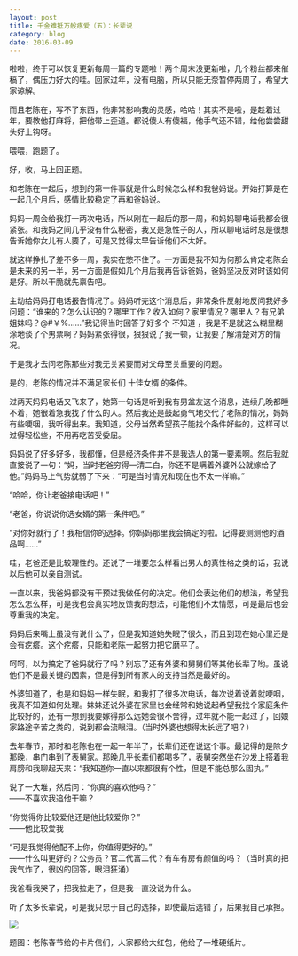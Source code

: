 ```yaml
---
layout: post
title: 千金难抵万般疼爱（五）：长辈说
category: blog
date: 2016-03-09
---
```



啦啦，终于可以恢复更新每周一篇的专题啦！两个周末没更新啦，几个粉丝都来催稿了，偶压力好大的哇。回家过年，没有电脑，所以只能无奈暂停两周了，希望大家谅解。

而且老陈在，写不了东西，他非常影响我的灵感，哈哈！其实不是啦，是趁着过年，要教他打麻将，把他带上歪道。都说傻人有傻福，他手气还不错，给他尝尝甜头好上钩呀。

喂喂，跑题了。

好，收，马上回正题。

和老陈在一起后，想到的第一件事就是什么时候怎么样和我爸妈说。开始打算是在一起几个月后，感情比较稳定了再和爸妈说。

妈妈一周会给我打一两次电话，所以刚在一起后的那一周，和妈妈聊电话我都会很紧张。和我妈之间几乎没有什么秘密，我又是急性子的人，所以聊电话时总是很想告诉她你女儿有人要了，可是又觉得太早告诉他们不太好。

就这样挣扎了差不多一周，我实在憋不住了。一方面是我不知为何那么肯定老陈会是未来的另一半，另一方面是假如几个月后我再告诉爸妈，爸妈坚决反对时该如何是好。所以干脆就先禀告吧。

主动给妈妈打电话报告情况了。妈妈听完这个消息后，非常条件反射地反问我好多问题：“谁来的？怎么认识的？哪里工作？收入如何？家里情况？哪里人？有兄弟姐妹吗？@#￥%……”我记得当时回答了好多个 不知道 ，我是不是就这么糊里糊涂地谈了个男票啊？妈妈紧张得很，狠狠说了我一顿，让我要了解清楚对方的情况。

于是我才去问老陈那些对我无关紧要而对父母至关重要的问题。

是的，老陈的情况并不满足家长们 十佳女婿 的条件。

过两天妈妈电话又飞来了，她第一句话是听到我有男盆友这个消息，连续几晚都睡不着，她很着急我找了什么的人。然后我还是鼓起勇气地交代了老陈的情况，妈妈有些哽咽，我听得出来。我知道，父母当然希望孩子能找个条件好些的，这样可以过得轻松些，不用再吃苦受委屈。

妈妈说了好多好多，我都懂，但是经济条件并不是我选人的第一要素啊。然后我就直接说了一句：“妈，当时老爸穷得一清二白，你还不是瞒着外婆外公就嫁给了他。”妈妈马上气势就弱了下来：“可是当时情况和现在也不太一样嘛。”

“哈哈，你让老爸接电话吧！”

“老爸，你说说你选女婿的第一条件吧。”

“对你好就行了！我相信你的选择。你妈妈那里我会搞定的啦。记得要测测他的酒品啊……”

哇，老爸还是比较理性的。还说了一堆要怎么样看出男人的真性格之类的话，我说以后他可以亲自测试。

一直以来，我爸妈都没有干预过我做任何的决定。他们会表达他们的想法，希望我怎么怎么样，可是我也会真实地反馈我的想法，可能他们不太情愿，可是最后也会尊重我的决定。

妈妈后来嘴上虽没有说什么了，但是我知道她失眠了很久，而且到现在她心里还是会有疙瘩。这个疙瘩，只能和老陈一起努力把它磨平了。

呵呵，以为搞定了爸妈就行了吗？别忘了还有外婆和舅舅们等其他长辈了哟。虽说他们不是最关键的因素，但是得到所有家人的支持当然是最好的。

外婆知道了，也是和妈妈一样失眠，和我打了很多次电话，每次说着说着就哽咽，我真不知道如何处理。妹妹还说外婆在家里也会经常和她说起希望我找个家庭条件比较好的，还有一想到我要嫁得那么远她会很不舍得，过年就不能一起过了，回娘家路途辛苦之类的，说到都会流眼泪。（当时外婆也想得太长远了吧？）

去年春节，那时和老陈也在一起一年半了，长辈们还在说这个事。最记得的是除夕那晚，串门串到了表舅家。那晚几乎长辈们都喝多了，表舅突然坐在沙发上搭着我肩膀和我聊起天来：“我知道你一直以来都很有个性，但是不能总那么固执。”

说了一大堆，然后问：“你真的喜欢他吗？”  
——不喜欢我追他干嘛？

“你觉得你比较爱他还是他比较爱你？”  
——他比较爱我

“可是我觉得他配不上你，你值得更好的。”  
——什么叫更好的？公务员？官二代富二代？有车有房有颜值的吗？（当时真的把我气炸了，很凶的回答，眼泪狂涌）

我爸看我哭了，把我拉走了，但是我一直没说为什么。

听了太多长辈说，可是我只忠于自己的选择，即使最后选错了，后果我自己承担。

 ![](http://openmindclub.qiniudn.com/cnfeat/image/postcards.jpg)

题图：老陈春节给的卡片信们，人家都给大红包，他给了一堆硬纸片。


